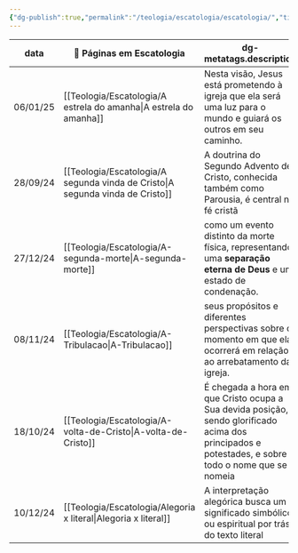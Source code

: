 ```yaml
---
{"dg-publish":true,"permalink":"/teologia/escatologia/escatologia/","title":"Escatologia","metatags":{"description":"Aborda temas como A segunda vinda de Cristo, o arrebatamento da igreja, a grande tribulação, o milênio, o juízo final, e o destino eterno dos indivíduos."},"pinned":true,"updated":"2025-01-19T18:34:21.420-03:00"}
---
```



| data     | 📖 Páginas em Escatologia                                                        | dg-metatags.description                                                                                                                            |
| -------- | -------------------------------------------------------------------------------- | -------------------------------------------------------------------------------------------------------------------------------------------------- |
| 06/01/25 | [[Teologia/Escatologia/A estrela do amanha\|A estrela do amanha]]             | Nesta visão, Jesus está prometendo à igreja que ela será uma luz para o mundo e guiará os outros em seu caminho.                                   |
| 28/09/24 | [[Teologia/Escatologia/A segunda vinda de Cristo\|A segunda vinda de Cristo]] | A doutrina do Segundo Advento de Cristo, conhecida também como Parousia, é central na fé cristã                                                    |
| 27/12/24 | [[Teologia/Escatologia/A-segunda-morte\|A-segunda-morte]]                     | como um evento distinto da morte física, representando uma **separação eterna de Deus** e um estado de condenação.                                 |
| 08/11/24 | [[Teologia/Escatologia/A-Tribulacao\|A-Tribulacao]]                           | seus propósitos e diferentes perspectivas sobre o momento em que ela ocorrerá em relação ao arrebatamento da igreja.                               |
| 18/10/24 | [[Teologia/Escatologia/A-volta-de-Cristo\|A-volta-de-Cristo]]                 | É chegada a hora em que Cristo ocupa a Sua devida posição, sendo glorificado acima dos principados e potestades, e sobre todo o nome que se nomeia |
| 10/12/24 | [[Teologia/Escatologia/Alegoria x literal\|Alegoria x literal]]               | A interpretação alegórica busca um significado simbólico ou espiritual por trás do texto literal                                                   |
